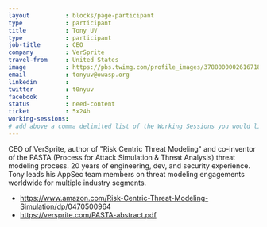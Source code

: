 ```yaml
---
layout          : blocks/page-participant
type            : participant
title           : Tony UV
type            : participant
job-title       : CEO
company         : VerSprite
travel-from     : United States
image           : https://pbs.twimg.com/profile_images/378800000261671870/b1add9442c0a2690c3480e86a962212f_400x400.png
email           : tonyuv@owasp.org
linkedin        :
twitter         : t0nyuv
facebook        :
status          : need-content
ticket          : 5x24h
working-sessions:
# add above a comma delimited list of the Working Sessions you would like to attend (use the session's title)
---
```

CEO of VerSprite, author of "Risk Centric Threat Modeling" and co-inventor of the PASTA (Process for Attack Simulation & Threat Analysis) threat modeling process. 20 years of engineering, dev, and security experience.  Tony leads his AppSec team members on threat modeling engagements worldwide for multiple industry segments. 

- https://www.amazon.com/Risk-Centric-Threat-Modeling-Simulation/dp/0470500964
- https://versprite.com/PASTA-abstract.pdf
